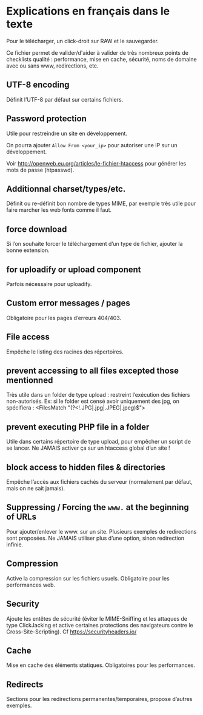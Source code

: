 # Explications en français dans le texte

Pour le télécharger, un click-droit sur RAW et le sauvegarder.

Ce fichier permet de valider/d'aider à valider de très nombreux points de checklists qualité : performance, mise en cache, sécurité, noms de domaine avec ou sans www, redirections, etc.

## UTF-8 encoding

Définit l’UTF-8 par défaut sur certains fichiers.

## Password protection

Utile pour restreindre un site en développement.

On pourra ajouter ``` Allow From <your_ip> ``` pour autoriser une IP sur un développement.

Voir http://openweb.eu.org/articles/le-fichier-htaccess pour générer les mots de passe (htpasswd).

## Additionnal charset/types/etc.

Définit ou re-définit bon nombre de types MIME, par exemple très utile pour faire marcher les web fonts comme il faut.

## force download

Si l’on souhaite forcer le téléchargement d’un type de fichier, ajouter la bonne extension.

## for uploadify or upload component

Parfois nécessaire pour uploadify.

## Custom error messages / pages

Obligatoire pour les pages d’erreurs 404/403. 

## File access

Empêche le listing des racines des répertoires.

## prevent accessing to all files excepted those mentionned

Très utile dans un folder de type upload : restreint l’exécution des fichiers non-autorisés.
Ex: si le folder est censé avoir uniquement des jpg, on spécifiera :
<FilesMatch "(?<!\.JPG|\.jpg|\.JPEG|\.jpeg)$">

## prevent executing PHP file in a folder

Utile dans certains répertoire de type upload, pour empêcher un script de se lancer. 
Ne JAMAIS activer ça sur un htaccess global d’un site !

## block access to hidden files & directories

Empêche l’accès aux fichiers cachés du serveur (normalement par défaut, mais on ne sait jamais).

## Suppressing / Forcing the `www.` at the beginning of URLs

Pour ajouter/enlever le www. sur un site. Plusieurs exemples de redirections sont proposées.
Ne JAMAIS utiliser plus d’une option, sinon redirection infinie.

## Compression 

Active la compression sur les fichiers usuels. Obligatoire pour les performances web.

## Security 

Ajoute les entêtes de sécurité (éviter le MIME-Sniffing et les attaques de type ClickJacking et active certaines protections des navigateurs contre le Cross-Site-Scripting). Cf https://securityheaders.io/ 

## Cache

Mise en cache des éléments statiques. Obligatoires pour les performances.

## Redirects

Sections pour les redirections permanentes/temporaires, propose d’autres exemples.
